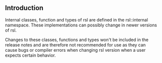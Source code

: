 ## Introduction

Internal classes, function and types of rsl are defined in the rsl::internal namespace.
These implementations can possibly change in newer versions of rsl.

Changes to these classes, functions and types won't be included in the release notes and are therefore not recommended for use as they can cause bugs or compiler errors when changing rsl version when a user expects certain behavior.
